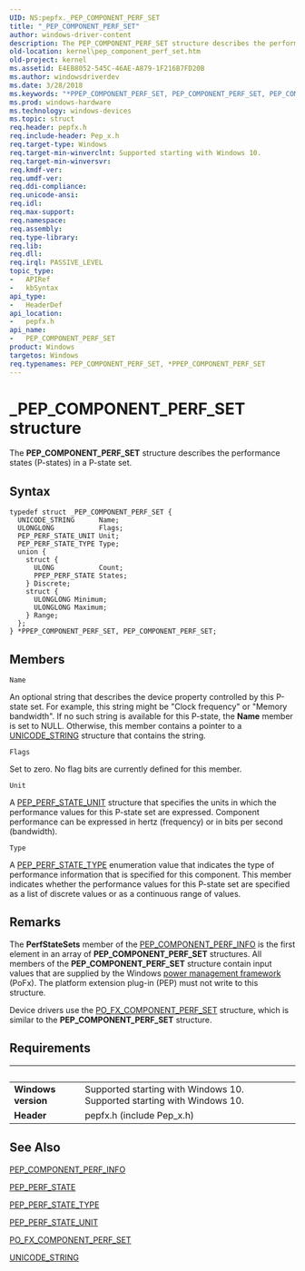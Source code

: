 ```yaml
---
UID: NS:pepfx._PEP_COMPONENT_PERF_SET
title: "_PEP_COMPONENT_PERF_SET"
author: windows-driver-content
description: The PEP_COMPONENT_PERF_SET structure describes the performance states (P-states) in a P-state set.
old-location: kernel\pep_component_perf_set.htm
old-project: kernel
ms.assetid: E4EB8052-545C-46AE-A879-1F216B7FD20B
ms.author: windowsdriverdev
ms.date: 3/28/2018
ms.keywords: "*PPEP_COMPONENT_PERF_SET, PEP_COMPONENT_PERF_SET, PEP_COMPONENT_PERF_SET structure [Kernel-Mode Driver Architecture], PPEP_COMPONENT_PERF_SET, PPEP_COMPONENT_PERF_SET structure pointer [Kernel-Mode Driver Architecture], _PEP_COMPONENT_PERF_SET, kernel.pep_component_perf_set, pepfx/PEP_COMPONENT_PERF_SET, pepfx/PPEP_COMPONENT_PERF_SET"
ms.prod: windows-hardware
ms.technology: windows-devices
ms.topic: struct
req.header: pepfx.h
req.include-header: Pep_x.h
req.target-type: Windows
req.target-min-winverclnt: Supported starting with Windows 10.
req.target-min-winversvr: 
req.kmdf-ver: 
req.umdf-ver: 
req.ddi-compliance: 
req.unicode-ansi: 
req.idl: 
req.max-support: 
req.namespace: 
req.assembly: 
req.type-library: 
req.lib: 
req.dll: 
req.irql: PASSIVE_LEVEL
topic_type:
-	APIRef
-	kbSyntax
api_type:
-	HeaderDef
api_location:
-	pepfx.h
api_name:
-	PEP_COMPONENT_PERF_SET
product: Windows
targetos: Windows
req.typenames: PEP_COMPONENT_PERF_SET, *PPEP_COMPONENT_PERF_SET
---
```


# _PEP_COMPONENT_PERF_SET structure
The <b>PEP_COMPONENT_PERF_SET</b> structure describes the performance states (P-states) in a P-state set.

## Syntax
```
typedef struct _PEP_COMPONENT_PERF_SET {
  UNICODE_STRING      Name;
  ULONGLONG           Flags;
  PEP_PERF_STATE_UNIT Unit;
  PEP_PERF_STATE_TYPE Type;
  union {
    struct {
      ULONG           Count;
      PPEP_PERF_STATE States;
    } Discrete;
    struct {
      ULONGLONG Minimum;
      ULONGLONG Maximum;
    } Range;
  };
} *PPEP_COMPONENT_PERF_SET, PEP_COMPONENT_PERF_SET;
```

## Members


`Name`

An optional string that describes the device property controlled by this P-state set.  For example, this string might be "Clock frequency" or "Memory bandwidth". If no such string is available for this P-state, the <b>Name</b> member is set to NULL. Otherwise, this member contains a pointer to a <a href="https://msdn.microsoft.com/library/windows/hardware/ff564879">UNICODE_STRING</a> structure that contains the string.

`Flags`

Set to zero. No flag bits are currently defined for this member.

`Unit`

A <a href="https://msdn.microsoft.com/library/windows/hardware/mt186793">PEP_PERF_STATE_UNIT</a> structure that specifies the units in which the performance values for this P-state set are expressed. Component performance can be expressed in hertz (frequency) or in bits per second (bandwidth).

`Type`

A <a href="https://msdn.microsoft.com/library/windows/hardware/mt186792">PEP_PERF_STATE_TYPE</a> enumeration value that indicates the type of performance information that is specified for this component. This member indicates whether the performance values for this P-state set are specified as a list of discrete values or as a continuous range of values.

## Remarks
The <b>PerfStateSets</b> member of the <a href="https://msdn.microsoft.com/library/windows/hardware/mt186701">PEP_COMPONENT_PERF_INFO</a> is the first element in an array of <b>PEP_COMPONENT_PERF_SET</b> structures. All members of the <b>PEP_COMPONENT_PERF_SET</b> structure contain input values that are supplied by the Windows <a href="https://msdn.microsoft.com/B08F8ABF-FD43-434C-A345-337FBB799D9B">power management framework</a> (PoFx). The platform extension plug-in (PEP) must not write to this structure.

Device drivers use the <a href="https://msdn.microsoft.com/library/windows/hardware/dn939833">PO_FX_COMPONENT_PERF_SET</a> structure, which is similar to the <b>PEP_COMPONENT_PERF_SET</b> structure.

## Requirements
| &nbsp; | &nbsp; |
| ---- |:---- |
| **Windows version** | Supported starting with Windows 10. Supported starting with Windows 10. |
| **Header** | pepfx.h (include Pep_x.h) |

## See Also

<a href="https://msdn.microsoft.com/library/windows/hardware/mt186701">PEP_COMPONENT_PERF_INFO</a>



<a href="https://msdn.microsoft.com/library/windows/hardware/mt186791">PEP_PERF_STATE</a>



<a href="https://msdn.microsoft.com/library/windows/hardware/mt186792">PEP_PERF_STATE_TYPE</a>



<a href="https://msdn.microsoft.com/library/windows/hardware/mt186793">PEP_PERF_STATE_UNIT</a>



<a href="https://msdn.microsoft.com/library/windows/hardware/dn939833">PO_FX_COMPONENT_PERF_SET</a>



<a href="https://msdn.microsoft.com/library/windows/hardware/ff564879">UNICODE_STRING</a>